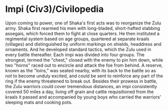 # Impi (Civ3)/Civilopedia

Upon coming to power, one of Shaka's first acts was to reorganize the Zulu army. Shaka first rearmed his men with 
long-bladed, short-hafted stabbing assegais, which forced them to fight at close quarters. He then instituted a 
regimental system based on age groups, quartered at separate kraals (villages) and distinguished by uniform 
markings on shields, headdress and ornaments. And he developed standard tactics, which the Zulu used in every 
battle thereafter. Each impi was divided into four groups. The strongest, termed the "chest," closed with the 
enemy to pin him down, while two "horns" raced out to encircle and attack the foe from behind. A reserve, known 
as the "loins," was seated nearby, with its back to the battle so as not to become unduly excited, and could be 
sent to reinforce any part of the ring if the enemy threatened to break out. Besides their prowess in battle, the 
Zulu warriors could cover tremendous distances, an impi consistently covered 50 miles a day, living off grain and 
cattle requisitioned from the kraals it passed and accompanied by young boys who carried the warriors' sleeping 
mats and cooking pots.